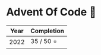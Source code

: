 # Advent Of Code :christmas_tree:

| Year | Completion |
|------|------------|
|2022  |35 / 50 ⭐  |
